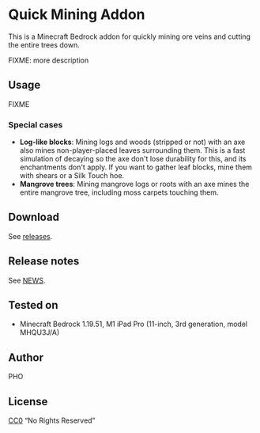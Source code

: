 # Quick Mining Addon

This is a Minecraft Bedrock addon for quickly mining ore veins and cutting
the entire trees down.

FIXME: more description

## Usage

FIXME

### Special cases

* **Log-like blocks**: Mining logs and woods (stripped or not) with an axe
  also mines non-player-placed leaves surrounding them. This is a fast
  simulation of decaying so the axe don't lose durability for this, and its
  enchantments don't apply. If you want to gather leaf blocks, mine them
  with shears or a Silk Touch hoe.
* **Mangrove trees**: Mining mangrove logs or roots with an axe mines the
  entire mangrove tree, including moss carpets touching them.

## Download

See [releases](https://github.com/depressed-pho/chunk-utilities/releases).

## Release notes

See [NEWS](NEWS.md).

## Tested on

* Minecraft Bedrock 1.19.51, M1 iPad Pro (11-inch, 3rd generation, model MHQU3J/A)

## Author

PHO

## License

[CC0](https://creativecommons.org/share-your-work/public-domain/cc0/)
“No Rights Reserved”
